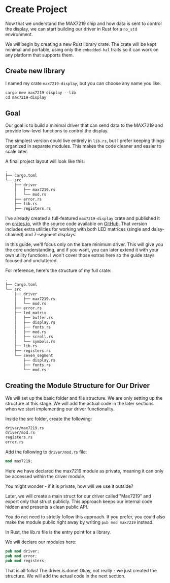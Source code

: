 # Create Project

Now that we understand the MAX7219 chip and how data is sent to control the display, we can start building our driver in Rust for a `no_std` environment.

We will begin by creating a new Rust library crate. The crate will be kept minimal and portable, using only the `embedded-hal` traits so it can work on any platform that supports them.

## Create new library

I named my crate `max7219-display`, but you can choose any name you like.

```rust
cargo new max7219-display --lib
cd max7219-display
```

## Goal

Our goal is to build a minimal driver that can send data to the MAX7219 and provide low-level functions to control the display.  

The simplest version could live entirely in `lib.rs`, but I prefer keeping things organized in separate modules. This makes the code cleaner and easier to scale later.

A final project layout will look like this:

```sh
.
├── Cargo.toml
└── src
    ├── driver
    │   ├── max7219.rs
    │   └── mod.rs
    ├── error.rs
    ├── lib.rs
    ├── registers.rs
```

I've already created a full-featured `max7219-display` crate and published it on [crates.io](https://crates.io/crates/max7219-display), with the source code available on [GitHub](https://github.com/ImplFerris/max7219-display). That version includes extra utilities for working with both LED matrices (single and daisy-chained) and 7-segment displays.

In this guide, we'll focus only on the bare minimum driver. This will give you the core understanding, and if you want, you can later extend it with your own utility functions. I won't cover those extras here so the guide stays focused and uncluttered.

For reference, here's the structure of my full crate:

```sh
.
├── Cargo.toml
└── src
    ├── driver
    │   ├── max7219.rs
    │   └── mod.rs
    ├── error.rs
    ├── led_matrix
    │   ├── buffer.rs
    │   ├── display.rs
    │   ├── fonts.rs
    │   ├── mod.rs
    │   ├── scroll.rs
    │   └── symbols.rs
    ├── lib.rs
    ├── registers.rs
    └── seven_segment
        ├── display.rs
        ├── fonts.rs
        └── mod.rs
```

## Creating the Module Structure for Our Driver

We will set up the basic folder and file structure.   We are only setting up the structure at this stage. We will add the actual code in the later sections when we start implementing our driver functionality.

Inside the src folder, create the following:

```sh
driver/max7219.rs
driver/mod.rs
registers.rs
error.rs
```

Add the following to `driver/mod.rs` file:

```rust
mod max7219; 
```

Here we have declared the max7219 module as private, meaning it can only be accessed within the driver module. 

You might wonder - if it is private, how will we use it outside?

Later, we will create a main struct for our driver called "Max7219" and export only that struct publicly. This approach keeps our internal code hidden and presents a clean public API.

You do not need to strictly follow this approach. If you prefer, you could also make the module public right away by writing `pub mod max7219` instead.

In Rust, the lib.rs file is the entry point for a library.
 
We will declare our modules here:

```rust
pub mod driver;
pub mod error;
pub mod registers;
```

That is all folks! The driver is done! Okay, not really - we just created the structure. We will add the actual code in the next section.
